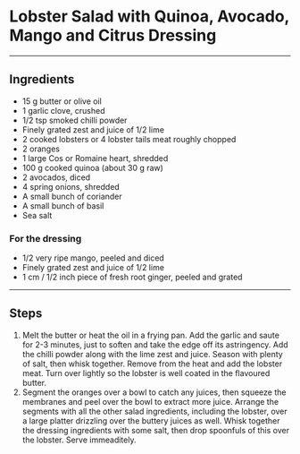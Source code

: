 # Lobster Salad with Quinoa, Avocado, Mango and Citrus Dressing


---

## Ingredients

* 15 g butter or olive oil
* 1 garlic clove, crushed
* 1/2 tsp smoked chilli powder
* Finely grated zest and juice of 1/2 lime
* 2 cooked lobsters or 4 lobster tails meat roughly chopped
* 2 oranges
* 1 large Cos or Romaine heart, shredded
* 100 g cooked quinoa (about 30 g raw)
* 2 avocados, diced
* 4 spring onions, shredded
* A small bunch of coriander
* A small bunch of basil
* Sea salt

### For the dressing
* 1/2 very ripe mango, peeled and diced
* Finely grated zest and juice of 1/2 lime
* 1 cm / 1/2 inch piece of fresh root ginger, peeled and grated

---

## Steps

1.  Melt the butter or heat the oil in a frying pan. Add the garlic and saute for 2-3 minutes, just to soften and take the edge off its astringency. Add the chilli powder along with the lime zest and juice. Season with plenty of salt, then whisk together. Remove from the heat and add the lobster meat. Turn over lightly so the lobster is well coated in the flavoured butter.
2.  Segment the oranges over a bowl to catch any juices, then squeeze the membranes and peel over the bowl to extract more juice. Arrange the segments with all the other salad ingredients, including the lobster, over a large platter drizzling over the buttery juices as well. Whisk together the dressing ingredients with some salt, then drop spoonfuls of this over the lobster. Serve immeaditely.
